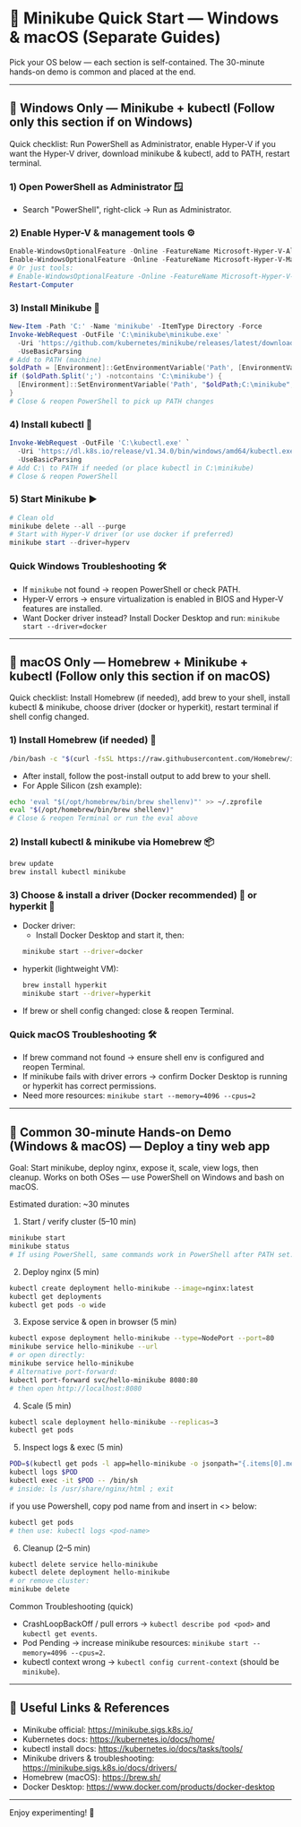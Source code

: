 # 🎉 Minikube Quick Start — Windows & macOS (Separate Guides)

Pick your OS below — each section is self-contained. The 30-minute hands-on demo is common and placed at the end.

---

## 🔹 Windows Only — Minikube + kubectl (Follow only this section if on Windows)

Quick checklist: Run PowerShell as Administrator, enable Hyper-V if you want the Hyper-V driver, download minikube & kubectl, add to PATH, restart terminal.

### 1) Open PowerShell as Administrator 🪟
- Search "PowerShell", right-click → Run as Administrator.

### 2) Enable Hyper-V & management tools ⚙️
```powershell
Enable-WindowsOptionalFeature -Online -FeatureName Microsoft-Hyper-V-All -All
Enable-WindowsOptionalFeature -Online -FeatureName Microsoft-Hyper-V-Management-Tools -All
# Or just tools:
# Enable-WindowsOptionalFeature -Online -FeatureName Microsoft-Hyper-V-Tools-All -All
Restart-Computer
```

### 3) Install Minikube 🧩
```powershell
New-Item -Path 'C:' -Name 'minikube' -ItemType Directory -Force
Invoke-WebRequest -OutFile 'C:\minikube\minikube.exe' `
  -Uri 'https://github.com/kubernetes/minikube/releases/latest/download/minikube-windows-amd64.exe' `
  -UseBasicParsing
# Add to PATH (machine)
$oldPath = [Environment]::GetEnvironmentVariable('Path', [EnvironmentVariableTarget]::Machine)
if ($oldPath.Split(';') -notcontains 'C:\minikube') {
  [Environment]::SetEnvironmentVariable('Path', "$oldPath;C:\minikube", [EnvironmentVariableTarget]::Machine)
}
# Close & reopen PowerShell to pick up PATH changes
```

### 4) Install kubectl 🐳
```powershell
Invoke-WebRequest -OutFile 'C:\kubectl.exe' `
  -Uri 'https://dl.k8s.io/release/v1.34.0/bin/windows/amd64/kubectl.exe' `
  -UseBasicParsing
# Add C:\ to PATH if needed (or place kubectl in C:\minikube)
# Close & reopen PowerShell
```

### 5) Start Minikube ▶️
```powershell
# Clean old
minikube delete --all --purge
# Start with Hyper-V driver (or use docker if preferred)
minikube start --driver=hyperv
```

### Quick Windows Troubleshooting 🛠️
- If `minikube` not found → reopen PowerShell or check PATH.
- Hyper-V errors → ensure virtualization is enabled in BIOS and Hyper-V features are installed.
- Want Docker driver instead? Install Docker Desktop and run:
  `minikube start --driver=docker`

---

## 🍏 macOS Only — Homebrew + Minikube + kubectl (Follow only this section if on macOS)

Quick checklist: Install Homebrew (if needed), add brew to your shell, install kubectl & minikube, choose driver (docker or hyperkit), restart terminal if shell config changed.

### 1) Install Homebrew (if needed) 🍺
```bash
/bin/bash -c "$(curl -fsSL https://raw.githubusercontent.com/Homebrew/install/HEAD/install.sh)"
```
- After install, follow the post-install output to add brew to your shell.
- For Apple Silicon (zsh example):
```bash
echo 'eval "$(/opt/homebrew/bin/brew shellenv)"' >> ~/.zprofile
eval "$(/opt/homebrew/bin/brew shellenv)"
# Close & reopen Terminal or run the eval above
```

### 2) Install kubectl & minikube via Homebrew 📦
```bash
brew update
brew install kubectl minikube
```

### 3) Choose & install a driver (Docker recommended) 🐋 or hyperkit 🐎
- Docker driver:
  - Install Docker Desktop and start it, then:
  ```bash
  minikube start --driver=docker
  ```
- hyperkit (lightweight VM):
  ```bash
  brew install hyperkit
  minikube start --driver=hyperkit
  ```
- If brew or shell config changed: close & reopen Terminal.

### Quick macOS Troubleshooting 🛠️
- If brew command not found → ensure shell env is configured and reopen Terminal.
- If minikube fails with driver errors → confirm Docker Desktop is running or hyperkit has correct permissions.
- Need more resources: `minikube start --memory=4096 --cpus=2`

---

## 🚀 Common 30-minute Hands-on Demo (Windows & macOS) — Deploy a tiny web app

Goal: Start minikube, deploy nginx, expose it, scale, view logs, then cleanup. Works on both OSes — use PowerShell on Windows and bash on macOS.

Estimated duration: ~30 minutes

1) Start / verify cluster (5–10 min)
```bash
minikube start
minikube status
# If using PowerShell, same commands work in PowerShell after PATH set.
```

2) Deploy nginx (5 min)
```bash
kubectl create deployment hello-minikube --image=nginx:latest
kubectl get deployments
kubectl get pods -o wide
```

3) Expose service & open in browser (5 min)
```bash
kubectl expose deployment hello-minikube --type=NodePort --port=80
minikube service hello-minikube --url
# or open directly:
minikube service hello-minikube
# Alternative port-forward:
kubectl port-forward svc/hello-minikube 8080:80
# then open http://localhost:8080
```

4) Scale (5 min)
```bash
kubectl scale deployment hello-minikube --replicas=3
kubectl get pods
```

5) Inspect logs & exec (5 min)
```bash
POD=$(kubectl get pods -l app=hello-minikube -o jsonpath="{.items[0].metadata.name}")
kubectl logs $POD
kubectl exec -it $POD -- /bin/sh
# inside: ls /usr/share/nginx/html ; exit
```

if you use Powershell, copy pod name from and insert in <> below:
```bash
kubectl get pods
# then use: kubectl logs <pod-name>
```

6) Cleanup (2–5 min)
```bash
kubectl delete service hello-minikube
kubectl delete deployment hello-minikube
# or remove cluster:
minikube delete
```

Common Troubleshooting (quick)
- CrashLoopBackOff / pull errors → `kubectl describe pod <pod>` and `kubectl get events`.
- Pod Pending → increase minikube resources: `minikube start --memory=4096 --cpus=2`.
- kubectl context wrong → `kubectl config current-context` (should be `minikube`).

---

## 🔗 Useful Links & References

- Minikube official: https://minikube.sigs.k8s.io/
- Kubernetes docs: https://kubernetes.io/docs/home/
- kubectl install docs: https://kubernetes.io/docs/tasks/tools/
- Minikube drivers & troubleshooting: https://minikube.sigs.k8s.io/docs/drivers/
- Homebrew (macOS): https://brew.sh/
- Docker Desktop: https://www.docker.com/products/docker-desktop

---

Enjoy experimenting! 🚀
